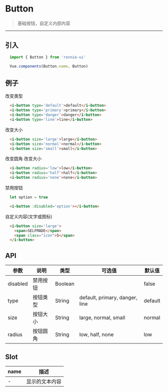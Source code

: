 # Button

>基础按钮，自定义内部内容

----------

## 引入
```javascript
  import { Button } from 'ronnie-ui'

  Vue.components(Button.name, Button)
```
## 例子
改变类型
```html
  <i-button type='default'>default</i-button>
  <i-button type='primary'>primary</i-button>
  <i-button type='danger'>danger</i-button>
  <i-button type='line'>line</i-button>
```

改变大小
```html
  <i-button size='large'>large</i-button>
  <i-button size='normal'>normal</i-button>
  <i-button size='small'>small</i-button>
```

改变圆角
改变大小
```html
  <i-button radius='low'>low</i-button>
  <i-button radius='half'>half</i-button>
  <i-button radius='none'>none</i-button>
```

禁用按钮
```javascript
  let option = true
```
```html
  <i-button :disabled='option'></i-button>
```

自定义内容(文字或图标)
```html
  <i-button size='large'>
    <span>SELFMADE</span>
    <span class="icon">5</span>
  </i-button>
```

## API
|参数|说明|类型|可选值|默认值|
|----|----|----|----|----|
| disabled |禁用按钮|Boolean||false|
|type|按钮类型|String|default, primary, danger, line|default|
|size|按钮大小|String|large, normal, small|normal|
|radius|按钮圆角|String|low, half, none|low|

## Slot
| name | 描述 |
|------|--------|
| - | 显示的文本内容|